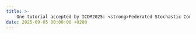 ```yaml
---
title: >-
    One tutorial accepted by ICDM2025: <strong>Federated Stochastic Compositional and Bilevel Optimization </a> </strong>
date: 2025-09-05 00:00:00 +0200
---
```

